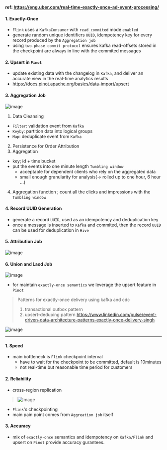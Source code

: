 __ref: https://eng.uber.com/real-time-exactly-once-ad-event-processing/__



#### 1. Exactly-Once
- `Flink` uses a `KafkaConsumer` with `read_commited` mode `enabled`
- generate random unique identifiers `UUID`, idempotency key for every record produced by the `Aggregation job`
- using `two-phase commit protocol` ensures kafka read-offsets stored in the checkpoint are always in line with the commited messages

#### 2. Upsert in `Pinot`
- update existing data with the changelog in `Kafka`, and deliver an accurate view in the real-time analytics results
- https://docs.pinot.apache.org/basics/data-import/upsert

#### 3. Aggregation Job
![image](https://user-images.githubusercontent.com/13671946/160058733-806b2761-100f-4368-ba3f-a2f3fd59fdd7.png)

1. Data Cleansing
- `Filter`: validation event from `Kafka`
- `Keyby`: partition data into logical groups
- `Map`: deduplicate event from `Kafka`
2. Persistence for Order Attribution
3. Aggregation
- key; id + time bucket 
- put the events into one minute length `Tumbling window`
  - acceptable for dependent clients who rely on the aggregated data 
  - small enough granularity for analysis(-> rolled up to one hour, 6 hour ...)
4. Aggregation function ; count all the clicks and impressions with the `Tumbling window`

#### 4. Record UUID Generation
- generate a record `UUID`, used as an idempotency and deduplication key
- once a message is inserted to `Kafka` and commited, then the record `UUID` can be used for deduplication in `Hive`


#### 5. Attribution Job
![image](https://user-images.githubusercontent.com/13671946/160058778-d4bd9273-f495-467e-b203-fc7736ec285d.png)


#### 6. Union and Laod Job
![image](https://user-images.githubusercontent.com/13671946/160058803-80bd1d68-3e9e-4300-a196-1bc599b05478.png)
- for maintain `exactly-once semantics` we leverage the upsert feature in `Pinot`

> Patterns for exactly-once delivery using kafka and cdc
> 1. transactional outbox pattern
> 2. upsert-deduping pattern
> https://www.linkedin.com/pulse/event-driven-data-architecture-patterns-exactly-once-delivery-singh


![image](https://user-images.githubusercontent.com/13671946/160058733-806b2761-100f-4368-ba3f-a2f3fd59fdd7.png)

---

#### 1. Speed
- main bottleneck is `Flink` checkpoint interval
  - have to wait for the checkpoint to be committed, default is 10minutes
  - not real-time but reasonable time period for customers

#### 2. Reliability
- cross-region replication
> ![image](https://user-images.githubusercontent.com/13671946/160061074-9c7a4daf-b19e-44ee-a8b5-bf8ab9d7c08c.png)

- `Flink`'s checkpointing 
- main pain point comes from `Aggreation job` itself

#### 3. Accuracy
- mix of `exactly-once` semantics and idempotency on `Kafka/Flink` and upsert on `Pinot` provide accuracy gurantees.
